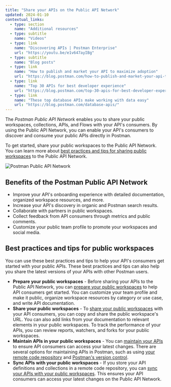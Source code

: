 ```yaml
---
title: "Share your APIs on the Public API Network"
updated: 2024-01-10
contextual_links:
  - type: section
    name: "Additional resources"
  - type: subtitle
    name: "Videos"
  - type: link
    name: "Discovering APIs | Postman Enterprise"
    url: "https://youtu.be/e1v647ayIBg"
  - type: subtitle
    name: "Blog posts"
  - type: link
    name: "How to publish and market your API to maximize adoption"
    url: "https://blog.postman.com/how-to-publish-and-market-your-api-to-maximize-adoption/"
  - type: link
    name: "Top 30 APIs for best developer experience"
    url: "https://blog.postman.com/top-30-apis-for-best-developer-experience/"
  - type: link
    name: "These top database APIs make working with data easy"
    url: "https://blog.postman.com/database-apis/"
---
```


The *Postman Public API Network* enables you to share your public workspaces, collections, APIs, and Flows with your API's consumers. By using the Public API Network, you can enable your API's consumers to discover and consume your public APIs directly in Postman.

To get started, share your public workspaces to the Public API Network. You can learn more about [best practices and tips for sharing public workspaces](#best-practices-and-tips-for-public-workspaces) to the Public API Network.

<img alt="Postman Public API Network" src="https://assets.postman.com/postman-docs/v10/public-api-network-v10-22.jpg" />

## Benefits of the Postman Public API Network

* Improve your API's onboarding experience with detailed documentation, organized workspace resources, and more.
* Increase your API's discovery in organic and Postman search results.
* Collaborate with partners in public workspaces.
* Collect feedback from API consumers through metrics and public comments.
* Customize your public team profile to promote your workspaces and social media.

## Best practices and tips for public workspaces

You can use these best practices and tips to help your API's consumers get started with your public APIs. These best practices and tips can also help you share the latest versions of your APIs with other Postman users.

* **Prepare your public workspaces** - Before sharing your APIs to the Public API Network, you can [prepare your public workspaces](/docs/collaborating-in-postman/public-api-network/organizing-your-workspace/) to help API consumers get started. You can customize your team profile and make it public, organize workspace resources by category or use case, and write API documentation.
* **Share your public workspaces** - To [share your public workspaces](/docs/collaborating-in-postman/public-api-network/sharing-your-workspace/) with your API consumers, you can copy and share the public workspace's URL. You can also add links from your documentation to relevant elements in your public workspaces. To track the performance of your APIs, you can review reports, watchers, and forks for your public workspaces.
* **Maintain APIs in your public workspaces** - You can [maintain your APIs](/docs/collaborating-in-postman/public-api-network/maintain-api-in-workspace/) to ensure API consumers can access your latest changes. There are several options for maintaining APIs in Postman, such as using [your remote code repository](/docs/collaborating-in-postman/public-api-network/maintain-api-in-workspace/#code-repository) and [Postman's version control](/docs/collaborating-in-postman/public-api-network/maintain-api-in-workspace/#postmans-version-control).
* **Sync APIs with your public workspaces** - If you store your API definitions and collections in a remote code repository, you can [sync your APIs with your public workspaces](/docs/collaborating-in-postman/public-api-network/sync-api-with-workspace/). This ensures your API consumers can access your latest changes on the Public API Network.
